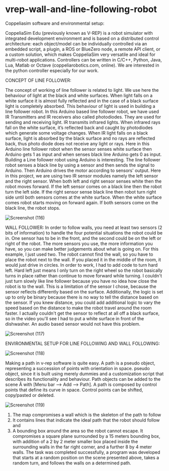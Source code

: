 # vrep-wall-and-line-following-robot


Coppeliasim software and environmental setup:

CoppeliaSim Edu (previously known as V-REP) is a robot simulator with integrated development environment and is based on a distributed control architecture:
each object/model can be individually controlled via an embedded script, a plugin, a ROS or BlueZero node, a remote API client, or a custom solution,
which makes CoppeliaSim very versatile and ideal for multi-robot applications. 
Controllers can be written in C/C++, Python, Java, Lua, Matlab or Octave (coppeliarobotics.com, online).
We are interested in the python controller especially for our work.

CONCEPT OF LINE FOLLOWER:

The concept of working of line follower is related to light. We use here the behaviour of light at the black and white surfaces. 
When light falls on a white surface it is almost fully reflected and in the case of a black surface light is completely absorbed. 
This behaviour of light is used in building a line follower robot. In this Arduino based line follower robot, we have used IR Transmitters and IR receivers 
also called photodiodes. They are used for sending and receiving light. IR transmits infrared lights. When infrared rays fall on the white surface, 
it’s reflected back and caught by photodiodes which generate some voltage changes. When IR light falls on a black surface, light is absorbed by the black surface 
and no rays are reflected back, thus photo diode does not receive any light or rays. Here in this Arduino line follower robot when the sensor senses white surface
then Arduino gets 1 as input and when senses black line Arduino gets 0 as input. Building a Line follower robot using Arduino is interesting. 
The line follower robot senses a black line by using a sensor and then sends the signal to Arduino. Then Arduino drives the motor according to sensors' output.
Here in this project, we are using two IR sensor modules namely the left sensor and the right sensor. When both left and right sensor senses white then the robot moves forward.
If the left sensor comes on a black line then the robot turn the left side. If the right sensor sense black line then robot turn right side until both sensors comes at the
white surface. When the white surface comes robot starts moving on forward again. If both sensors come on the black line, the robot stops.

![Screenshot (116)](https://user-images.githubusercontent.com/81368192/149876175-4d7808cd-beee-4c9f-bf61-bfae302b64e1.png)


 WALL FOLLOWER:
In order to follow walls, you need at least two sensors (2 bits of information) to handle the four potential situations the robot could be in. 
One sensor has to be in the front, and the second could be on the left or right of the robot. The more sensors you use, the more information you have, so you can make
better judgements about what is going on. For this example, I just used two. The robot cannot find the wall, so you have to place the robot next to the wall. 
If you placed it in the middle of the room, it would just drive in circles. In order to work, I had to add code to turn hard left. Hard left just means I only turn on 
the right wheel so the robot basically turns in place rather than continue to move forward while turning. I couldn't just turn slowly like line follower because you have
no idea how close the robot is to the wall. This is a limitation of the sensor I chose, because the sensor reflects differently based on the surface. Additionally,
the logic is set up to only be binary because there is no way to tell the distance based on the sensor. If you knew distance, you could add additional logic to vary the
speed based on the distance to make the robot travel around the room faster. I actually couldn't get the sensor to reflect at all off a black surface, 
so in the video you'll see I had to put a white surface in front of the dishwasher. An audio based sensor would not have this problem.

![Screenshot (117)](https://user-images.githubusercontent.com/81368192/149876357-3dfa4c9e-b776-4a15-8e23-4623984ca1b1.png)


ENVIRONMENTAL SETUP FOR LINE FOLLOWING AND WALL FOLLOWING:

![Screenshot (118)](https://user-images.githubusercontent.com/81368192/149876788-d4c935a1-aa2d-4026-87bc-ca5a50d2e2a7.png)

Making a path in v-rep software is quite easy. A path is a pseudo object, representing a succession of points with orientation in space. pseudo object, since it is built using merely dummies and a customization script that describes its functionality and behaviour. Path objects can be added to the scene Â with [Menu bar --> Add --> Path].
A path is composed by control points that define its curve in space. Control points can be shifted, copy/pasted or deleted.

![Screenshot (119)](https://user-images.githubusercontent.com/81368192/149876801-20453aa7-f9aa-422d-8ba4-b8a410354dd5.png)

1.	The map compromises a wall which is the skeleton of the path to follow
2.	 It contains lines that indicate the ideal path that the robot should follow and 
3.	 A bounding box around the area so the robot cannot escape.
It compromises a square plane surrounded by a 15 meters bounding box, with addition of a 2 by 2 meter smaller box placed inside the surrounding walls in the 
far right corner, and a further 8 by 4 meter walls. The task was completed successfully, a program was developed that starts at a random position on the scene presented above, takes a random turn, and follows the walls on a determined path. 




 


